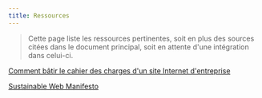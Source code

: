 ```yaml
---
title: Ressources
---
```


> Cette page liste les ressources pertinentes, soit en plus des sources citées dans le document principal, soit en attente d'une intégration dans celui-ci.

[Comment bâtir le cahier des charges d'un site Internet d'entreprise](https://www.francenum.gouv.fr/guides-et-conseils/developpement-commercial/site-web/comment-batir-le-cahier-des-charges-dun-site)

[Sustainable Web Manifesto](https://www.sustainablewebmanifesto.com/)